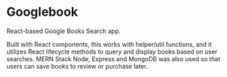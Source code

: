 # Googlebook

 React-based Google Books Search app.
 
 Built with React components, this works with helper/util functions, and it utilizes React lifecycle 
 methods to query and display books based on user searches. MERN Stack Node, 
 Express and MongoDB was also used so that users can save books to review or purchase later.
